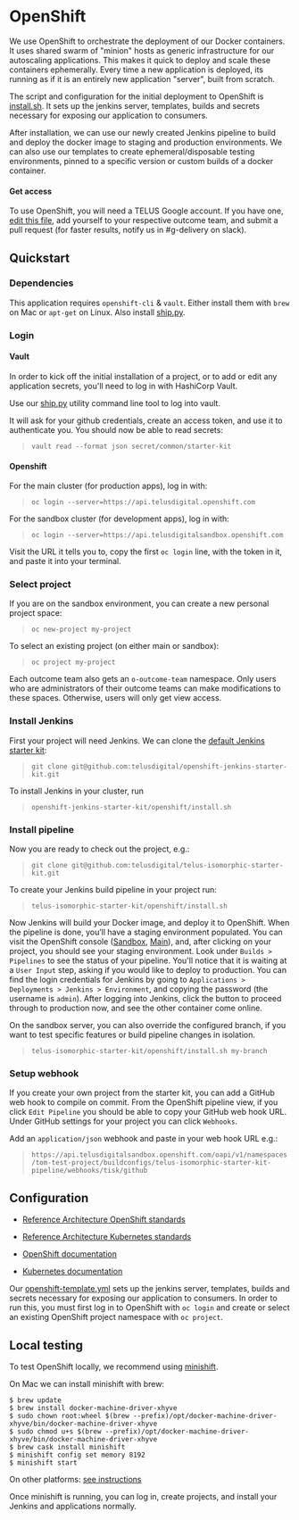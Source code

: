 # OpenShift

We use OpenShift to orchestrate the deployment of our Docker containers. It uses shared swarm of "minion" hosts as generic infrastructure for our autoscaling applications. This makes it quick to deploy and scale these containers ephemerally. Every time a new application is deployed, its running as if it is an entirely new application "server", built from scratch.

The script and configuration for the initial deployment to OpenShift is [install.sh](https://github.com/telusdigital/telus-isomorphic-starter-kit/blob/master/openshift/install.sh). It sets up the jenkins server, templates, builds and secrets necessary for exposing our application to consumers.

After installation, we can use our newly created Jenkins pipeline to build and deploy the docker image to staging and production environments. We can also use our templates to create ephemeral/disposable testing environments, pinned to a specific version or custom builds of a docker container.

#### Get access

To use OpenShift, you will need a TELUS Google account. If you have one, [edit this file](https://github.com/telusdigital/openshift-cluster-provisioning/blob/master/dp/data.yaml#L58), add yourself to your respective outcome team, and submit a pull request (for faster results, notify us in #g-delivery on slack).

## Quickstart

### Dependencies

This application requires `openshift-cli` & `vault`. Either install them with `brew` on Mac or `apt-get` on Linux. Also install [ship.py](https://github.com/telusdigital/ship.py).

### Login

#### Vault

In order to kick off the initial installation of a project, or to add or edit any application secrets, you'll need to log in with HashiCorp Vault.

Use our [ship.py](https://github.com/telusdigital/ship.py) utility command line tool to log into vault.

It will ask for your github credentials, create an access token, and use it to authenticate you. You should now be able to read secrets:

> `vault read --format json secret/common/starter-kit`

#### Openshift

For the main cluster (for production apps), log in with:

> `oc login --server=https://api.telusdigital.openshift.com`

For the sandbox cluster (for development apps), log in with:

> `oc login --server=https://api.telusdigitalsandbox.openshift.com`

Visit the URL it tells you to, copy the first `oc login` line, with the token in it, and paste it into your terminal.

### Select project

If you are on the sandbox environment, you can create a new personal project space:

> `oc new-project my-project`

To select an existing project (on either main or sandbox):

> `oc project my-project`

Each outcome team also gets an `o-outcome-team` namespace. Only users who are administrators of their outcome teams can make modifications to these spaces. Otherwise, users will only get view access.

### Install Jenkins

First your project will need Jenkins. We can clone the [default Jenkins starter kit](https://github.com/telusdigital/openshift-jenkins-starter-kit):

> `git clone git@github.com:telusdigital/openshift-jenkins-starter-kit.git`

To install Jenkins in your cluster, run

> `openshift-jenkins-starter-kit/openshift/install.sh`

### Install pipeline

Now you are ready to check out the project, e.g.:

> `git clone git@github.com:telusdigital/telus-isomorphic-starter-kit.git`

To create your Jenkins build pipeline in your project run:

> `telus-isomorphic-starter-kit/openshift/install.sh`

Now Jenkins will build your Docker image, and deploy it to OpenShift. When the pipeline is done, you’ll have a staging environment populated. You can visit the OpenShift console ([Sandbox](https://console.telusdigitalsandbox.openshift.com/console/), [Main](https://console.telusdigital.openshift.com/console/)), and, after clicking on your project, you should see your staging environment. Look under `Builds > Pipelines` to see the status of your pipeline. You'll notice that it is waiting at a `User Input` step, asking if you would like to deploy to production. You can find the login credentials for Jenkins by going to `Applications > Deployments > Jenkins > Environment`, and copying the password (the username is `admin`). After logging into Jenkins, click the button to proceed through to production now, and see the other container come online.

On the sandbox server, you can also override the configured branch, if you want to test specific features or build pipeline changes in isolation.

> `telus-isomorphic-starter-kit/openshift/install.sh my-branch`

### Setup webhook

If you create your own project from the starter kit, you can add a GitHub web hook to compile on commit. From the OpenShift pipeline view, if you click `Edit Pipeline` you should be able to copy your GitHub web hook URL. Under GitHub settings for your project you can click `Webhooks`.

Add an `application/json` webhook and paste in your web hook URL e.g.:

> `https://api.telusdigitalsandbox.openshift.com/oapi/v1/namespaces/tom-test-project/buildconfigs/telus-isomorphic-starter-kit-pipeline/webhooks/tisk/github`

## Configuration

* [Reference Architecture OpenShift standards](https://github.com/telusdigital/reference-architecture/blob/master/delivery/openshift.md)
* [Reference Architecture Kubernetes standards](https://github.com/telusdigital/reference-architecture/blob/master/delivery/kubernetes.md)

* [OpenShift documentation](https://docs.openshift.com/container-platform/3.4/dev_guide/index.html)
* [Kubernetes documentation](https://kubernetes.io/docs/home/)

Our [openshift-template.yml](https://github.com/telusdigital/telus-isomorphic-starter-kit/blob/master/openshift/openshift-template.yml) sets up the jenkins server, templates, builds and secrets necessary for exposing our application to consumers. In order to run this, you must first log in to OpenShift with `oc login` and create or select an existing OpenShift project namespace with `oc project`.

## Local testing

To test OpenShift locally, we recommend using [minishift](https://docs.openshift.org/latest/minishift/getting-started/quickstart.html).

On Mac we can install minishift with brew:

```
$ brew update
$ brew install docker-machine-driver-xhyve
$ sudo chown root:wheel $(brew --prefix)/opt/docker-machine-driver-xhyve/bin/docker-machine-driver-xhyve
$ sudo chmod u+s $(brew --prefix)/opt/docker-machine-driver-xhyve/bin/docker-machine-driver-xhyve
$ brew cask install minishift
$ minishift config set memory 8192
$ minishift start
```

On other platforms: [see instructions](https://docs.openshift.org/latest/minishift/getting-started/installing.html#installing-instructions)

Once minishift is running, you can log in, create projects, and install your Jenkins and applications normally.
